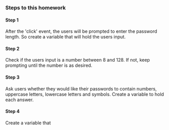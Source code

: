 ### Steps to this homework

#### Step 1
After the 'click' event, the users will be prompted to enter the password length. So create a variable that will hold the users input. 
#### Step 2
Check if the users input is a number between 8 and 128. If not, keep prompting until the number is as desired. 
#### Step 3
Ask users whether they would like their passwords to contain numbers, uppercase letters, lowercase letters and symbols. Create a variable to hold each answer. 
#### Step 4
Create a variable that 